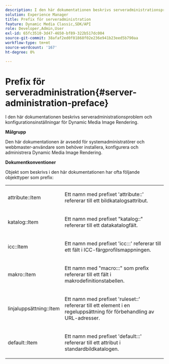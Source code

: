 ```yaml
---
description: I den här dokumentationen beskrivs serveradministrationsproblem och konfigurationsinställningar för Dynamic Media Image Rendering.
solution: Experience Manager
title: Prefix för serveradministration
feature: Dynamic Media Classic,SDK/API
role: Developer,Admin,User
exl-id: 65fc3510-3d47-4650-bf89-322b517dc004
source-git-commit: 38afaf2ed0f01868f02e236e941b23eed5b790aa
workflow-type: tm+mt
source-wordcount: '167'
ht-degree: 0%

---
```


# Prefix för serveradministration{#server-administration-preface}

I den här dokumentationen beskrivs serveradministrationsproblem och konfigurationsinställningar för Dynamic Media Image Rendering.

**Målgrupp**

Den här dokumentationen är avsedd för systemadministratörer och webbmaster-användare som behöver installera, konfigurera och administrera Dynamic Media Image Rendering.

**Dokumentkonventioner**

Objekt som beskrivs i den här dokumentationen har ofta följande objekttyper som prefix:

<table id="simpletable_E96BA470B3CE4266A9E6ED0440A56C40"> 
 <tr class="strow"> 
  <td class="stentry"> <p>attribute::Item </p></td> 
  <td class="stentry"> <p>Ett namn med prefixet 'attribute::' refererar till ett bildkatalogsattribut. </p></td> 
 </tr> 
 <tr class="strow"> 
  <td class="stentry"> <p>katalog::Item </p></td> 
  <td class="stentry"> <p>Ett namn med prefixet "katalog::" refererar till ett datakatalogfält. </p></td> 
 </tr> 
 <tr class="strow"> 
  <td class="stentry"> <p>icc::Item </p></td> 
  <td class="stentry"> <p>Ett namn med prefixet 'icc:::' refererar till ett fält i ICC-färgprofilsmappningen. </p></td> 
 </tr> 
 <tr class="strow"> 
  <td class="stentry"> <p>makro::Item </p></td> 
  <td class="stentry"> <p>Ett namn med "macro:::" som prefix refererar till ett fält i makrodefinitionstabellen. </p></td> 
 </tr> 
 <tr class="strow"> 
  <td class="stentry"> <p>linjaluppsättning::Item </p></td> 
  <td class="stentry"> <p>Ett namn med prefixet 'ruleset::' refererar till ett element i en regeluppsättning för förbehandling av URL-adresser. </p></td> 
 </tr> 
 <tr class="strow"> 
  <td class="stentry"> <p>default::Item </p></td> 
  <td class="stentry"> <p>Ett namn med prefixet 'default:::' refererar till ett attribut i standardbildkatalogen. </p></td> 
 </tr> 
</table>
